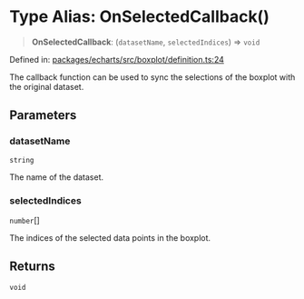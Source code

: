 # Type Alias: OnSelectedCallback()

> **OnSelectedCallback**: (`datasetName`, `selectedIndices`) => `void`

Defined in: [packages/echarts/src/boxplot/definition.ts:24](https://github.com/GeoDaCenter/openassistant/blob/7dec66552ed2da789768e26aca21ecb2918b5d3b/packages/echarts/src/boxplot/definition.ts#L24)

The callback function can be used to sync the selections of the boxplot with the original dataset.

## Parameters

### datasetName

`string`

The name of the dataset.

### selectedIndices

`number`[]

The indices of the selected data points in the boxplot.

## Returns

`void`
